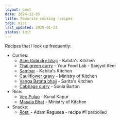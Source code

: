 ```yaml
---
layout: post
date: 2024-12-05
title: Favorite cooking recipes
tags: misc
last_updated: 2025-01-23
status: init
---
```


Recipes that I look up frequently:

* Curries:
  * [Aloo Gobi dry bhaji](https://www.youtube.com/watch?v=sSC8tC738DY) - Kabita's Kitchen
  * [Thai green curry](https://www.youtube.com/watch?v=yIJuNosqa1I) - Your Food Lab - Sanjyot Keer
  * [Sambar](https://www.youtube.com/watch?v=h45qzOPKJpc) - Kabita's Kitchen
  * [Cauliflower gravy](https://www.youtube.com/watch?v=b7lxXbmNRkM) - Ministry of Kitchen
  * [Vanga Batata bhaji](https://www.youtube.com/watch?v=drHhp9qPiJk) - Sarita's Kitchen
  * [Cabbage curry](https://www.youtube.com/watch?v=DYvF6lgUZaM) - Sonia Barton
* Rice:
  * [Veg Pulao](https://www.youtube.com/watch?v=UDrJ2T8Ss_Q) - Kunal Kapur
  * [Masala Bhat](https://www.youtube.com/watch?v=oh77tRpHV6o) - Ministry of Kitchen
* Snacks:
  * [Rösti](https://www.youtube.com/watch?v=lt7u470DOiY) - Adam Ragusea - recipe #1 parboiled
